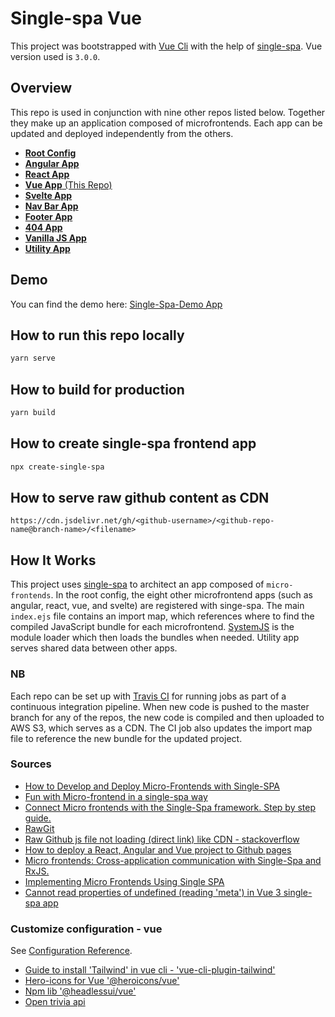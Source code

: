 # Single-spa Vue


This project was bootstrapped with [Vue Cli](https://github.com/vuejs/vue-cli) with the help of [single-spa](https://single-spa.js.org/). Vue version used is `3.0.0`.


## Overview

This repo is used in conjunction with nine other repos listed below. Together they make up an application composed of microfrontends. Each app can be updated and deployed independently from the others.

- [**Root Config**](https://github.com/actionanand/single-spa-demo-root-config)
- [**Angular App**](https://github.com/actionanand/single-spa-angular)
- [**React App**](https://github.com/actionanand/single-spa-react)
- [**Vue App** (This Repo)](https://github.com/actionanand/single-spa-vue)
- [**Svelte App**](https://github.com/actionanand/single-spa-svelte)
- [**Nav Bar App**](https://github.com/actionanand/single-spa-nav)
- [**Footer App**](https://github.com/actionanand/single-spa-footer)
- [**404 App**](https://github.com/actionanand/single-spa-404)
- [**Vanilla JS App**](https://github.com/actionanand/single-spa-vanilla-js)
- [**Utility App**](https://github.com/actionanand/single-spa-utility)

## Demo

You can find the demo here: [Single-Spa-Demo App](https://ar-single-spa-demo.herokuapp.com/)

## How to run this repo locally

```bash
yarn serve
```

## How to build for production

```bash
yarn build
```

## How to create single-spa frontend app

```bash
npx create-single-spa
```

## How to serve raw github content as CDN

```
https://cdn.jsdelivr.net/gh/<github-username>/<github-repo-name@branch-name>/<filename>
```

## How It Works

This project uses [single-spa](https://single-spa.js.org/) to architect an app composed of `micro-frontends`. In the root config, the eight other microfrontend apps (such as angular, react, vue, and svelte) are registered with singe-spa. The main `index.ejs` file contains an import map, which references where to find the compiled JavaScript bundle for each microfrontend. [SystemJS](https://github.com/systemjs/systemjs) is the module loader which then loads the bundles when needed. Utility app serves shared data between other apps.


### NB

Each repo can be set up with [Travis CI](https://travis-ci.org/) for running jobs as part of a continuous integration pipeline. When new code is pushed to the master branch for any of the repos, the new code is compiled and then uploaded to AWS S3, which serves as a CDN. The CI job also updates the import map file to reference the new bundle for the updated project.

### Sources

- [How to Develop and Deploy Micro-Frontends with Single-SPA](https://www.freecodecamp.org/news/developing-and-deploying-micro-frontends-with-single-spa/)
- [Fun with Micro-frontend in a single-spa way](https://dev.to/nitinreddy3/fun-with-micro-frontend-in-a-single-spa-way-1iok)
- [Connect Micro frontends with the Single-Spa framework. Step by step guide.](https://obaranovskyi.medium.com/connecting-micro-frontends-with-the-single-spa-framework-step-by-step-guide-e7fa87306bc7)
- [RawGit](https://rawgit.com/)
- [Raw Github js file not loading (direct link) like CDN - stackoverflow](https://stackoverflow.com/questions/62901066/raw-github-js-file-not-loading-direct-link-like-cdn/)
- [How to deploy a React, Angular and Vue project to Github pages](https://deepinder.me/how-to-deploy-a-react-angular-vue-project-to-github-pages)
- [Micro frontends: Cross-application communication with Single-Spa and RxJS.](https://obaranovskyi.medium.com/micro-frontends-cross-application-communication-with-single-spa-and-rxjs-aa55084bf344)
- [Implementing Micro Frontends Using Single SPA](https://betterprogramming.pub/implementing-micro-frontends-using-single-spa-1ac2a3f704a2)
- [Cannot read properties of undefined (reading 'meta') in Vue 3 single-spa app](https://stackoverflow.com/questions/71486686/cannot-read-properties-of-undefined-reading-meta-in-vue-3-single-spa-app)

### Customize configuration - vue
See [Configuration Reference](https://cli.vuejs.org/config/).
- [Guide to install 'Tailwind' in vue cli - 'vue-cli-plugin-tailwind'](https://www.npmjs.com/package/vue-cli-plugin-tailwind)
- [Hero-icons for Vue '@heroicons/vue'](https://github.com/tailwindlabs/heroicons)
- [Npm lib '@headlessui/vue'](https://www.npmjs.com/package/@headlessui/vue)
- [Open trivia api](https://opentdb.com/)